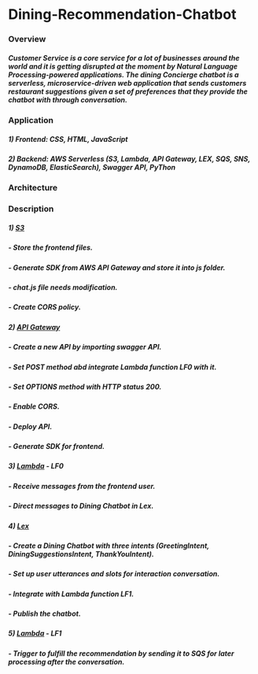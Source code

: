 # Dining-Recommendation-Chatbot

### Overview
##### Customer Service is a core service for a lot of businesses around the world and it is getting disrupted at the moment by Natural Language Processing-powered applications. The dining Concierge chatbot is a serverless, microservice-driven web application that sends customers restaurant suggestions given a set of preferences that they provide the chatbot with through conversation. 

### Application
##### 1) Frontend: CSS, HTML, JavaScript
##### 2) Backend: AWS Serverless (S3, Lambda, API Gateway, LEX, SQS, SNS, DynamoDB, ElasticSearch), Swagger API, PyThon

### Architecture

### Description
##### 1) [S3](https://s3.console.aws.amazon.com/s3/)
#####    - Store the frontend files.
#####    - Generate SDK from AWS API Gateway and store it into js folder.
#####    - chat.js file needs modification.
#####    - Create CORS policy.
##### 2) [API Gateway](https://s3.console.aws.amazon.com/apigateway/)
#####    - Create a new API by importing swagger API.
#####    - Set POST method abd integrate Lambda function LF0 with it.
#####    - Set OPTIONS method with HTTP status 200.
#####    - Enable CORS.
#####    - Deploy API.
#####    - Generate SDK for frontend.
##### 3) [Lambda](https://s3.console.aws.amazon.com/lambda/) - LF0
#####    - Receive messages from the frontend user.
#####    - Direct messages to Dining Chatbot in Lex.
##### 4) [Lex](https://s3.console.aws.amazon.com/lex/)
#####    - Create a Dining Chatbot with three intents (GreetingIntent, DiningSuggestionsIntent, ThankYouIntent).
#####    - Set up user utterances and slots for interaction conversation. 
#####    - Integrate with Lambda function LF1.
#####    - Publish the chatbot.
##### 5) [Lambda](https://s3.console.aws.amazon.com/lambda/) - LF1
#####    - Trigger to fulfill the recommendation by sending it to SQS for later processing after the conversation.
